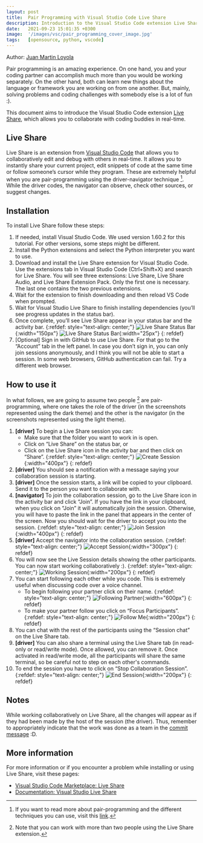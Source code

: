 ```yaml
---
layout: post
title:  Pair Programming with Visual Studio Code Live Share
description: Introduction to the Visual Studio Code extension Live Share which allows you to edit snippets collaboratively.
date:   2021-09-23 15:01:35 +0300
image:  '/images/vsc/pair_programming_cover_image.jpg'
tags:   [opensource, python, vscode]
---
```


Author:  [Juan Martin Loyola](https://jmloyola.github.io/)

Pair programming is an amazing experience. On one hand, you and your coding partner can accomplish much more than you would be working separately. On the other hand, both can learn new things about the language or framework you are working on from one another. But, mainly, solving problems and coding challenges with somebody else is a lot of fun :).


This document aims to introduce the Visual Studio Code extension [Live Share](https://visualstudio.microsoft.com/services/live-share/), which allows you to collaborate with coding buddies in real-time.

## Live Share
Live Share is an extension from [Visual Studio Code](https://code.visualstudio.com/) that allows you to collaboratively edit and debug with others in real-time. It allows you to instantly share your current project, edit snippets of code at the same time or follow someone’s cursor while they program.
These are extremely helpful when you are pair-programming using the driver-navigator technique [^1]. While the driver codes, the navigator can observe, check other sources, or suggest changes.

[^1]: If you want to read more about pair-programming and the different techniques you can use, visit this [link](https://medium.com/@weblab_tech/pair-programming-guide-a76ca43ff389).

## Installation
To install Live Share follow these steps:
1. If needed, install Visual Studio Code. We used version 1.60.2 for this tutorial. For other versions, some steps might be different.
2. Install the Python extensions and select the Python interpreter you want to use.
3. Download and install the Live Share extension for Visual Studio Code. Use the extensions tab in Visual Studio Code (Ctrl+Shift+X) and search for Live Share. You will see three extensions: Live Share, Live Share Audio, and Live Share Extension Pack. Only the first one is necessary. The last one contains the two previous extensions.
4. Wait for the extension to finish downloading and then reload VS Code when prompted.
5. Wait for Visual Studio Live Share to finish installing dependencies (you’ll see progress updates in the status bar).
6. Once complete, you’ll see Live Share appear in your status bar and the activity bar.
    {:refdef: style="text-align: center;"}
    ![Live Share Status Bar](/images/vsc/live_share_status_bar.png){:width="150px"}
    ![Live Share Status Bar](/images/vsc/live_share_activity_bar.png){:width="25px"}
    {: refdef}
7. [Optional] Sign in with GitHub to use Live Share. For that go to the “Account” tab in the left panel. In case you don’t sign in, you can only join sessions anonymously, and I think you will not be able to start a session. In some web browsers, GitHub authentication can fail. Try a different web browser.

## How to use it
In what follows, we are going to assume two people [^2] are pair-programming, where one takes the role of the driver (in the screenshots represented using the dark theme) and the other is the navigator (in the screenshots represented using the light theme).

[^2]: Note that you can work with more than two people using the Live Share extension.

1. **[driver]** To begin a Live Share session you can:
    - Make sure that the folder you want to work in is open.
    - Click on “Live Share” on the status bar, or
    - Click on the Live Share icon in the activity bar and then click on “Share”.
    {:refdef: style="text-align: center;"}
    ![Create Session](/images/vsc/create_session.png){:width="400px"}
    {: refdef}
2. **[driver]** You should see a notification with a message saying your collaboration session is starting.
3. **[driver]** Once the session starts, a link will be copied to your clipboard. Send it to the person you want to collaborate with.
4. **[navigator]** To join the collaboration session, go to the Live Share icon in the activity bar and click “Join”. If you have the link in your clipboard, when you click on “Join” it will automatically join the session. Otherwise, you will have to paste the link in the panel that appears in the center of the screen. Now you should wait for the driver to accept you into the session.
    {:refdef: style="text-align: center;"}
    ![Join Session](/images/vsc/join_session.png){:width="400px"}
    {: refdef}
5. **[driver]** Accept the navigator into the collaboration session.
    {:refdef: style="text-align: center;"}
    ![Accept Session](/images/vsc/accept_session.png){:width="300px"}
    {: refdef}
6. You will now see the Live Session details showing the other participants. You can now start working collaboratively :).
    {:refdef: style="text-align: center;"}
    ![Working Session](/images/vsc/working_session.png){:width="200px"}
    {: refdef}
7. You can start following each other while you code. This is extremely useful when discussing code over a voice channel.
    - To begin following your partner click on their name.
        {:refdef: style="text-align: center;"}
        ![Following Partner](/images/vsc/following_you.png){:width="600px"}
        {: refdef}
    - To make your partner follow you click on “Focus Participants”.
        {:refdef: style="text-align: center;"}
        ![Follow Me](/images/vsc/follow_me.png){:width="200px"}
        {: refdef}
8. You can chat with the rest of the participants using the “Session chat” on the Live Share tab.
9. **[driver]** You can also share a terminal using the Live Share tab (in read-only or read/write mode). Once allowed, you can remove it. Once activated in read/write mode, all the participants will share the same terminal, so be careful not to step on each other's commands.
10. To end the session you have to click on “Stop Collaboration Session”.
    {:refdef: style="text-align: center;"}
    ![End Session](/images/vsc/end_session.png){:width="200px"}
    {: refdef}

## Notes
While working collaboratively on Live Share, all the changes will appear as if they had been made by the host of the session (the driver). Thus, remember to appropriately indicate that the work was done as a team in the [commit message](https://docs.github.com/es/github/committing-changes-to-your-project/creating-and-editing-commits/creating-a-commit-with-multiple-authors) :D.

## More information
For more information or if you encounter a problem while installing or using Live Share, visit these pages:
- [Visual Studio Code Marketplace: Live Share](https://marketplace.visualstudio.com/items?itemName=MS-vsliveshare.vsliveshare)
- [Documentation: Visual Studio Live Share](https://docs.microsoft.com/en-us/visualstudio/liveshare/)
